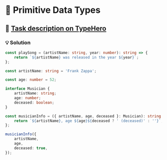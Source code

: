 # 📝 Primitive Data Types

## 🔗 [Task description on TypeHero](https://typehero.dev/challenge/primitive-data-types)

### 💡 Solution

```typescript
const playSong = (artistName: string, year: number): string => {
	return `${artistName} was released in the year ${year}`;
};

const artistName: string = 'Frank Zappa';

const age: number = 52;

interface Musician {
	artistName: string;
	age: number;
	deceased: boolean;
}

const musicianInfo = ({ artistName, age, deceased }: Musician): string => {
	return `${artistName}, age ${age}${deceased ? ' (deceased)' : ''}`;
};

musicianInfo({
	artistName,
	age,
	deceased: true,
});
```
